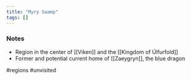 ```yaml
---
title: "Myry Swamp"
tags: []
---
```


### Notes

- Region in the center of [[Viken]] and the [[Kingdom of Úlfurfold]]
- Former and potential current home of [[Zaeygryn]], the blue dragon

#regions #unvisited